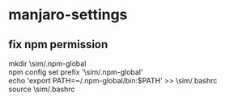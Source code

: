 # manjaro-settings
## fix npm permission
mkdir \sim/.npm-global  
npm config set prefix '\sim/.npm-global'  
echo 'export PATH=~/.npm-global/bin:$PATH' >> \sim/.bashrc  
source \sim/.bashrc  
